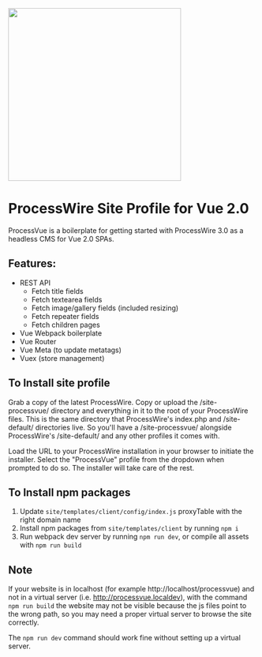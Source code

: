<img width="350" src="https://raw.githubusercontent.com/microcipcip/processvue/master/site-processvue/templates/client/src/assets/logo.png">

# ProcessWire Site Profile for Vue 2.0

ProcessVue is a boilerplate for getting started with ProcessWire 3.0 as a headless CMS for Vue 2.0 SPAs.

## Features:

- REST API
  - Fetch title fields
  - Fetch textearea fields 
  - Fetch image/gallery fields (included resizing)
  - Fetch repeater fields
  - Fetch children pages
- Vue Webpack boilerplate
- Vue Router
- Vue Meta (to update metatags)
- Vuex (store management)

## To Install site profile

Grab a copy of the latest ProcessWire. Copy or upload the /site-processvue/ directory and everything in it to the root of your ProcessWire files. This is the same directory that ProcessWire's index.php and /site-default/ directories live. So you'll have a /site-processvue/ alongside ProcessWire's /site-default/ and any other profiles it comes with.

Load the URL to your ProcessWire installation in your browser to initiate the installer. Select the "ProcessVue" profile from the dropdown when prompted to do so. The installer will take care of the rest.

## To Install npm packages

1. Update `site/templates/client/config/index.js` proxyTable with the right domain name
2. Install npm packages from `site/templates/client` by running `npm i` 
3. Run webpack dev server by running `npm run dev`, or compile all assets with `npm run build`

## Note

If your website is in localhost (for example http://localhost/processvue) and not in a virtual server (i.e. http://processvue.localdev), with the command `npm run build` the website may not be visible because the js files point to the wrong path, so you may need a proper virtual server to browse the site correctly. 

The `npm run dev` command should work fine without setting up a virtual server.